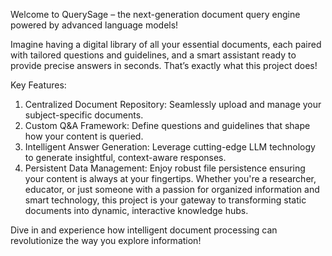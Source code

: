 Welcome to QuerySage – the next-generation document query engine powered by advanced language models!

Imagine having a digital library of all your essential documents, each paired with tailored questions and guidelines, and a smart assistant ready to provide precise answers in seconds. That’s exactly what this project does!

Key Features:

1. Centralized Document Repository: Seamlessly upload and manage your subject-specific documents.
2. Custom Q&A Framework: Define questions and guidelines that shape how your content is queried.
3. Intelligent Answer Generation: Leverage cutting-edge LLM technology to generate insightful, context-aware responses.
4. Persistent Data Management: Enjoy robust file persistence ensuring your content is always at your fingertips.
Whether you're a researcher, educator, or just someone with a passion for organized information and smart technology, this project is your gateway to transforming static documents into dynamic, interactive knowledge hubs.

Dive in and experience how intelligent document processing can revolutionize the way you explore information!
